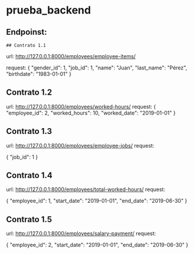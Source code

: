 # prueba_backend

## Endpoinst:
	## Contrato 1.1
  url:
  http://127.0.0.1:8000/employees/employee-items/ 
 
 request:
  {
    "gender_id": 1, 
    "job_id": 1, 
    "name": "Juan", 
    "last_name": "Pérez", 
    "birthdate": "1983-01-01" 
 }
 
 ## Contrato 1.2
 
 url:
  http://127.0.0.1:8000/employees/worked-hours/ 
  request:
  {
    "employee_id": 2, 
    "worked_hours": 10, 
    "worked_date": "2019-01-01" 
}


 ## Contrato 1.3
 
 url:
  http://127.0.0.1:8000/employees/employee-jobs/ 
  request:
  
{
    "job_id": 1
}

 ## Contrato 1.4
 
 url:
  http://127.0.0.1:8000/employees/total-worked-hours/ 
  request:
  
{
    "employee_id": 1, 
    "start_date": "2019-01-01", 
    "end_date": "2019-06-30"
}


## Contrato 1.5
 
 url:
  http://127.0.0.1:8000/employees/salary-payment/ 
  request:
  
{
    "employee_id": 2, 
    "start_date": "2019-01-01", 
    "end_date": "2019-06-30"
}

